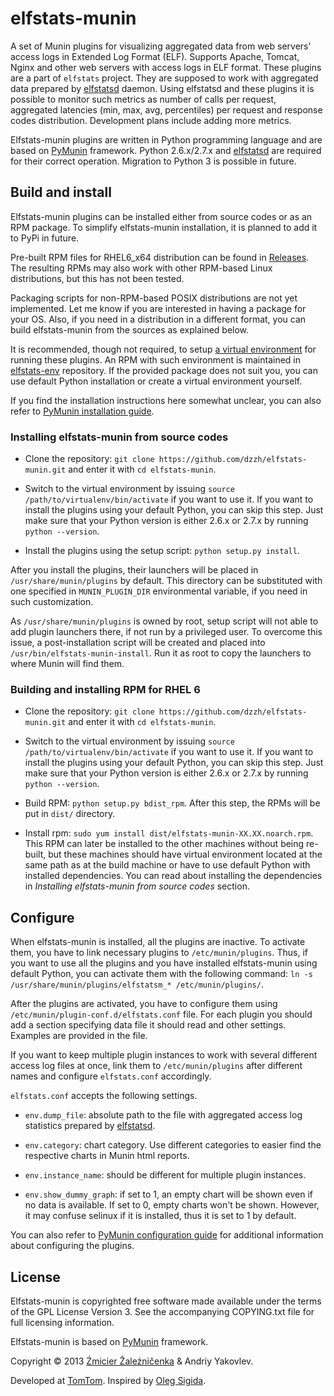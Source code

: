 # elfstats-munin

A set of Munin plugins for visualizing aggregated data from web servers' access logs in Extended Log Format (ELF). Supports Apache, Tomcat, Nginx and other web servers with access logs in ELF format. These plugins are a part of `elfstats` project. They are supposed to work with aggregated data prepared by [elfstatsd][] daemon. Using elfstatsd and these plugins it is possible to monitor such metrics as number of calls per request, aggregated latencies (min, max, avg, percentiles) per request and response codes distribution. Development plans include adding more metrics.

Elfstats-munin plugins are written in Python programming language and are based on [PyMunin][] framework. Python 2.6.x/2.7.x and [elfstatsd][] are required for their correct operation. Migration to Python 3 is possible in future.

## Build and install

Elfstats-munin plugins can be installed either from source codes or as an RPM package. To simplify elfstats-munin installation, it is planned to add it to PyPi in future. 

Pre-built RPM files for RHEL6_x64 distribution can be found in [Releases](https://github.com/dzzh/elfstats-munin/releases). The resulting RPMs may also work with other RPM-based Linux distributions, but this has not been tested. 

Packaging scripts for non-RPM-based POSIX distributions are not yet implemented. Let me know if you are interested in having a package for your OS. Also, if you need in a distribution in a different format, you can build elfstats-munin from the sources as explained below.

It is recommended, though not required, to setup [a virtual environment](http://www.virtualenv.org) for running these plugins. An RPM with such environment is maintained in [elfstats-env][] repository. If the provided package does not suit you, you can use default Python installation or create a virtual environment yourself. 

If you find the installation instructions here somewhat unclear, you can also refer to [PyMunin installation guide](http://aouyar.github.io/PyMunin/#installation).

### Installing elfstats-munin from source codes

* Clone the repository: `git clone https://github.com/dzzh/elfstats-munin.git` and enter it with `cd elfstats-munin`.

* Switch to the virtual environment by issuing `source /path/to/virtualenv/bin/activate` if you want to use it. If you want to install the plugins using your default Python, you can skip this step. Just make sure that your Python version is either 2.6.x or 2.7.x by running `python --version`.

* Install the plugins using the setup script: `python setup.py install`. 

After you install the plugins, their launchers will be placed in `/usr/share/munin/plugins` by default. This directory can be substituted with one specified in `MUNIN_PLUGIN_DIR` environmental variable, if you need in such customization. 

As `/usr/share/munin/plugins` is owned by root, setup script will not able to add plugin launchers there, if not run by a privileged user. To overcome this issue, a post-installation script will be created and placed into `/usr/bin/elfstats-munin-install`. Run it as root to copy the launchers to where Munin will find them. 

### Building and installing RPM for RHEL 6

* Clone the repository: `git clone https://github.com/dzzh/elfstats-munin.git` and enter it with `cd elfstats-munin`.

* Switch to the virtual environment by issuing `source /path/to/virtualenv/bin/activate` if you want to use it. If you want to install the plugins using your default Python, you can skip this step. Just make sure that your Python version is either 2.6.x or 2.7.x by running `python --version`.

* Build RPM: `python setup.py bdist_rpm`. After this step, the RPMs will be put in `dist/` directory.

* Install rpm: `sudo yum install dist/elfstats-munin-XX.XX.noarch.rpm`. This RPM can later be installed to the other machines without being re-built, but these machines should have virtual environment located at the same path as at the build machine or have to use default Python with installed dependencies. You can read about installing the dependencies in _Installing elfstats-munin from source codes_ section.

## Configure

When elfstats-munin is installed, all the plugins are inactive. To activate them, you have to link necessary plugins to `/etc/munin/plugins`. Thus, if you want to use all the plugins and you have installed elfstats-munin using default Python, you can activate them with the following command: `ln -s /usr/share/munin/plugins/elfstatsm_* /etc/munin/plugins/`.

After the plugins are activated, you have to configure them using `/etc/munin/plugin-conf.d/elfstats.conf` file. For each plugin you should add a section specifying data file it should read and other settings. Examples are provided in the file. 

If you want to keep multiple plugin instances to work with several different access log files at once, link them to `/etc/munin/plugins` after different names and configure `elfstats.conf` accordingly.

`elfstats.conf` accepts the following settings. 

* `env.dump_file`: absolute path to the file with aggregated access log statistics prepared by [elfstatsd][].

* `env.category`: chart category. Use different categories to easier find the respective charts in Munin html reports.

* `env.instance_name`: should be different for multiple plugin instances.

* `env.show_dummy_graph`: if set to 1, an empty chart will be shown even if no data is available. If set to 0, empty charts won't be shown. However, it may confuse selinux if it is installed, thus it is set to 1 by default.

You can also refer to [PyMunin configuration guide](http://aouyar.github.io/PyMunin/#configuration) for additional information about configuring the plugins.

## License

Elfstats-munin is copyrighted free software made available under the terms of the GPL License Version 3. See the accompanying COPYING.txt file for full licensing information.

Elfstats-munin is based on [PyMunin][pymunin] framework.

Copyright © 2013 [Źmicier Žaleźničenka][me] & Andriy Yakovlev.

Developed at [TomTom](http://tomtom.com). Inspired by [Oleg Sigida](http://linkedin.com/in/olegsigida/).

[me]: https://github.com/dzzh
[elfstatsd]: https://github.com/dzzh/elfstatsd
[elfstats-env]: https://github.com/dzzh/elfstats-env
[PyMunin]: http://aouyar.github.io/PyMunin/
